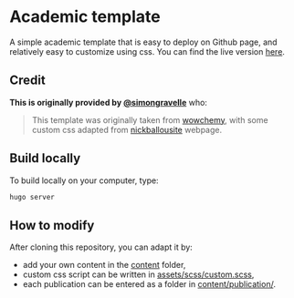 # Academic template

A simple academic template that is easy to deploy on Github page, and relatively
easy to customize using css. You can find the live version [here](https://hoelzer.github.io/).

## Credit

**This is originally provided by [@simongravelle](https://github.com/simongravelle/simongravelle.github.io)** who:

> This template was originally taken from [wowchemy](https://wowchemy.com/), with some custom css adapted from [nickballousite](https://github.com/nballou) webpage.

## Build locally

To build locally on your computer, type:

```bash
hugo server
```

## How to modify

After cloning this repository, you can adapt it by:

- add your own content in the [content](content/) folder,
- custom css script can be written in [assets/scss/custom.scss](assets/scss/custom.scss),
- each publication can be entered as a folder in [content/publication/](content/publication/).
